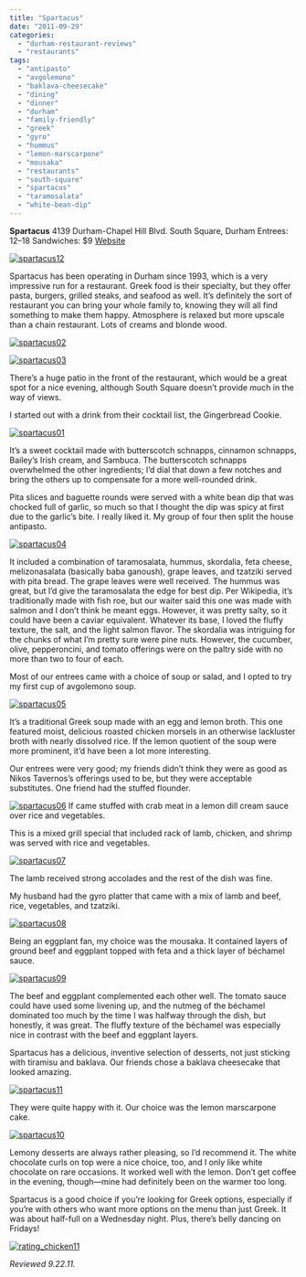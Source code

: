 ```yaml
---
title: "Spartacus"
date: "2011-09-29"
categories: 
  - "durham-restaurant-reviews"
  - "restaurants"
tags: 
  - "antipasto"
  - "avgolemono"
  - "baklava-cheesecake"
  - "dining"
  - "dinner"
  - "durham"
  - "family-friendly"
  - "greek"
  - "gyro"
  - "hummus"
  - "lemon-marscarpone"
  - "mousaka"
  - "restaurants"
  - "south-square"
  - "spartacus"
  - "taramosalata"
  - "white-bean-dip"
---
```


**Spartacus** 4139 Durham-Chapel Hill Blvd. South Square, Durham Entrees: $12–$18 Sandwiches: $9 [Website](http://www.spartacusrestaurant.com/index.htm)

[![](http://s3.amazonaws.com/thegourmez-wpmedia/2011/09/spartacus12.jpg "spartacus12")](http://s3.amazonaws.com/thegourmez-wpmedia/2011/09/spartacus12.jpg)

Spartacus has been operating in Durham since 1993, which is a very impressive run for a restaurant. Greek food is their specialty, but they offer pasta, burgers, grilled steaks, and seafood as well. It’s definitely the sort of restaurant you can bring your whole family to, knowing they will all find something to make them happy. Atmosphere is relaxed but more upscale than a chain restaurant. Lots of creams and blonde wood.

[![](http://s3.amazonaws.com/thegourmez-wpmedia/2011/09/spartacus02.jpg "spartacus02")](http://s3.amazonaws.com/thegourmez-wpmedia/2011/09/spartacus02.jpg)

[![](http://s3.amazonaws.com/thegourmez-wpmedia/2011/09/spartacus03.jpg "spartacus03")](http://s3.amazonaws.com/thegourmez-wpmedia/2011/09/spartacus03.jpg)

There’s a huge patio in the front of the restaurant, which would be a great spot for a nice evening, although South Square doesn’t provide much in the way of views.

I started out with a drink from their cocktail list, the Gingerbread Cookie.

[![](http://s3.amazonaws.com/thegourmez-wpmedia/2011/09/spartacus01.jpg "spartacus01")](http://s3.amazonaws.com/thegourmez-wpmedia/2011/09/spartacus01.jpg)

It’s a sweet cocktail made with butterscotch schnapps, cinnamon schnapps, Bailey’s Irish cream, and Sambuca. The butterscotch schnapps overwhelmed the other ingredients; I’d dial that down a few notches and bring the others up to compensate for a more well-rounded drink.

Pita slices and baguette rounds were served with a white bean dip that was chocked full of garlic, so much so that I thought the dip was spicy at first due to the garlic’s bite. I really liked it. My group of four then split the house antipasto.

[![](http://s3.amazonaws.com/thegourmez-wpmedia/2011/09/spartacus04.jpg "spartacus04")](http://s3.amazonaws.com/thegourmez-wpmedia/2011/09/spartacus04.jpg)

It included a combination of taramosalata, hummus, skordalia, feta cheese, melizonasalata (basically baba ganoush), grape leaves, and tzatziki served with pita bread. The grape leaves were well received. The hummus was great, but I’d give the taramosalata the edge for best dip. Per Wikipedia, it’s traditionally made with fish roe, but our waiter said this one was made with salmon and I don’t think he meant eggs. However, it was pretty salty, so it could have been a caviar equivalent. Whatever its base, I loved the fluffy texture, the salt, and the light salmon flavor. The skordalia was intriguing for the chunks of what I’m pretty sure were pine nuts. However, the cucumber, olive, pepperoncini, and tomato offerings were on the paltry side with no more than two to four of each.

Most of our entrees came with a choice of soup or salad, and I opted to try my first cup of avgolemono soup.

[![](http://s3.amazonaws.com/thegourmez-wpmedia/2011/09/spartacus05.jpg "spartacus05")](http://s3.amazonaws.com/thegourmez-wpmedia/2011/09/spartacus05.jpg)

It’s a traditional Greek soup made with an egg and lemon broth. This one featured moist, delicious roasted chicken morsels in an otherwise lackluster broth with nearly dissolved rice. If the lemon quotient of the soup were more prominent, it’d have been a lot more interesting.

Our entrees were very good; my friends didn’t think they were as good as Nikos Tavernos’s offerings used to be, but they were acceptable substitutes. One friend had the stuffed flounder.

[![](http://s3.amazonaws.com/thegourmez-wpmedia/2011/09/spartacus06.jpg "spartacus06")](http://s3.amazonaws.com/thegourmez-wpmedia/2011/09/spartacus06.jpg) If came stuffed with crab meat in a lemon dill cream sauce over rice and vegetables.

This is a mixed grill special that included rack of lamb, chicken, and shrimp was served with rice and vegetables.

[![](http://s3.amazonaws.com/thegourmez-wpmedia/2011/09/spartacus07.jpg "spartacus07")](http://s3.amazonaws.com/thegourmez-wpmedia/2011/09/spartacus07.jpg)

The lamb received strong accolades and the rest of the dish was fine.

My husband had the gyro platter that came with a mix of lamb and beef, rice, vegetables, and tzatziki.

[![](http://s3.amazonaws.com/thegourmez-wpmedia/2011/09/spartacus08.jpg "spartacus08")](http://s3.amazonaws.com/thegourmez-wpmedia/2011/09/spartacus08.jpg)

Being an eggplant fan, my choice was the mousaka. It contained layers of ground beef and eggplant topped with feta and a thick layer of béchamel sauce.

[![](http://s3.amazonaws.com/thegourmez-wpmedia/2011/09/spartacus09.jpg "spartacus09")](http://s3.amazonaws.com/thegourmez-wpmedia/2011/09/spartacus09.jpg)

The beef and eggplant complemented each other well. The tomato sauce could have used some livening up, and the nutmeg of the béchamel dominated too much by the time I was halfway through the dish, but honestly, it was great. The fluffy texture of the béchamel was especially nice in contrast with the beef and eggplant layers.

Spartacus has a delicious, inventive selection of desserts, not just sticking with tiramisu and baklava. Our friends chose a baklava cheesecake that looked amazing.

[![](http://s3.amazonaws.com/thegourmez-wpmedia/2011/09/spartacus11.jpg "spartacus11")](http://s3.amazonaws.com/thegourmez-wpmedia/2011/09/spartacus11.jpg)

They were quite happy with it. Our choice was the lemon marscarpone cake.

[![](http://s3.amazonaws.com/thegourmez-wpmedia/2011/09/spartacus10.jpg "spartacus10")](http://s3.amazonaws.com/thegourmez-wpmedia/2011/09/spartacus10.jpg)

Lemony desserts are always rather pleasing, so I’d recommend it. The white chocolate curls on top were a nice choice, too, and I only like white chocolate on rare occasions. It worked well with the lemon. Don’t get coffee in the evening, though—mine had definitely been on the warmer too long.

Spartacus is a good choice if you’re looking for Greek options, especially if you’re with others who want more options on the menu than just Greek. It was about half-full on a Wednesday night. Plus, there’s belly dancing on Fridays!

[![](http://s3.amazonaws.com/thegourmez-wpmedia/2009/02/rating_chicken11.gif "rating_chicken11")](http://s3.amazonaws.com/thegourmez-wpmedia/2009/02/rating_chicken11.gif)

_Reviewed 9.22.11._
